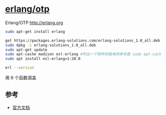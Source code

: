 # [erlang/otp](https://github.com/erlang/otp)

Erlang/OTP http://erlang.org

```sh
sudo apt-get install erlang

get https://packages.erlang-solutions.com/erlang-solutions_1.0_all.deb
sudo dpkg -i erlang-solutions_1.0_all.deb
sudo apt-get update
sudo apt-cache madison esl-erlang #列出一个软件的版本的命令是 sudo apt-cache madison soft_name
sudo apt install esl-erlang=1:20.0

erl --version
```

用 6 个函数涵盖

## 参考

* [官方文档](http://erlang.org/doc/)
